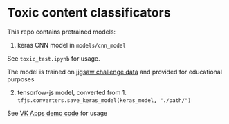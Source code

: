 # Toxic content classificators

This repo contains pretrained models:

1. keras CNN model in ```models/cnn_model``` 

See ```toxic_test.ipynb``` for usage.

The model is trained on [jigsaw challenge data](https://www.kaggle.com/c/jigsaw-toxic-comment-classification-challenge) and provided for educational purposes

2. tensorfow-js model, converted from 1.
```tfjs.converters.save_keras_model(keras_model, "./path/")```

See [VK Apps demo code](https://github.com/VKCOM/vk-apps-tensorflow-example) for usage
